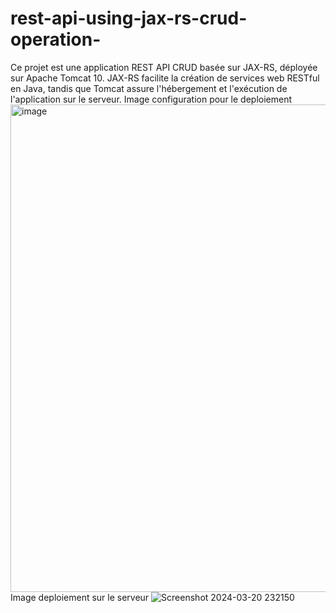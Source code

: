 # rest-api-using-jax-rs-crud-operation-

Ce projet est une application REST API CRUD basée sur JAX-RS,
déployée sur Apache Tomcat 10. JAX-RS facilite la création de services web RESTful en Java, 
tandis que Tomcat assure l'hébergement et l'exécution de l'application sur le serveur.
Image configuration pour le deploiement
<img width="780" alt="image" src="https://github.com/mct200/crud-Rest-api-JaxRs/assets/97558185/8db341f0-3f8b-407c-869c-f39e7d3de198">
Image deploiement sur le serveur
![Screenshot 2024-03-20 232150](https://github.com/mct200/crud-Rest-api-JaxRs/assets/97558185/07b97746-4389-4b72-a73d-048c0945c22e)






